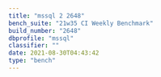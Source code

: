 ```yaml
---
title: "mssql 2 2648"
bench_suite: "21w35 CI Weekly Benchmark"
build_number: "2648"
dbprofile: "mssql"
classifier: ""
date: 2021-08-30T04:43:42
type: "bench"
---
```

